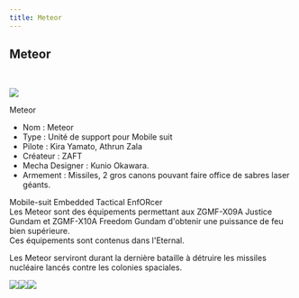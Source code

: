 ```yaml
---
title: Meteor
---
```


Meteor
------

 


![](/images/stories/saga/gundamseed/images/meteor/meteor.jpg)


Meteor  
- Nom : Meteor   
- Type : Unité de support pour Mobile suit   
- Pilote : Kira Yamato, Athrun Zala   
- Créateur : ZAFT   
- Mecha Designer : Kunio Okawara.   
- Armement : Missiles, 2 gros canons pouvant faire office de sabres laser géants.   
  
Mobile-suit Embedded Tactical EnfORcer   
Les Meteor sont des équipements permettant aux ZGMF-X09A Justice Gundam et ZGMF-X10A Freedom Gundam d'obtenir une puissance de feu bien supérieure.   
Ces équipements sont contenus dans l'Eternal.   
  
Les Meteor serviront durant la dernière bataille à détruire les missiles nucléaire lancés contre les colonies spaciales.


![](/images/stories/saga/gundamseed/images/meteor/meteor-01.jpg)![](/images/stories/saga/gundamseed/images/meteor/meteor-02.jpg)![](/images/stories/saga/gundamseed/images/meteor/meteor-04.jpg)

